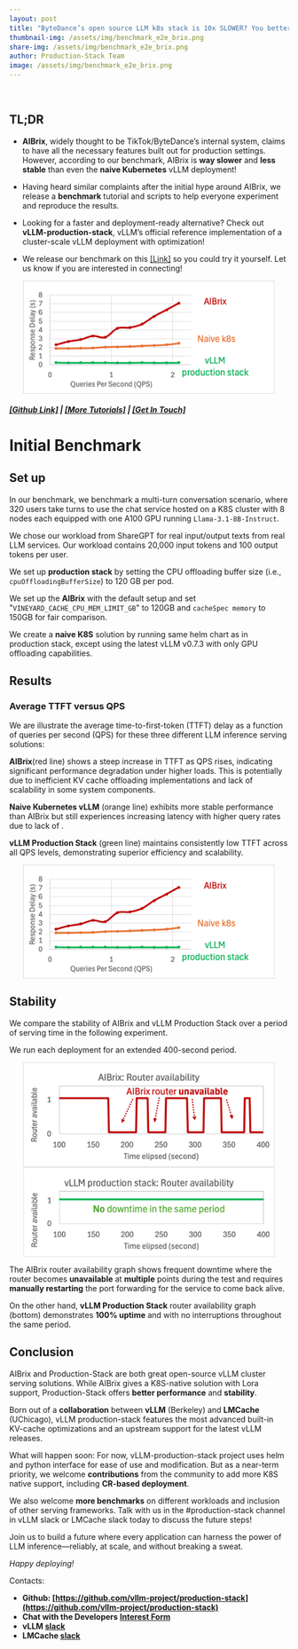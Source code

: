 ```yaml
---
layout: post
title: "ByteDance’s open source LLM k8s stack is 10x SLOWER? You better try this other solution from vLLM and LMCache Team!"
thumbnail-img: /assets/img/benchmark_e2e_brix.png
share-img: /assets/img/benchmark_e2e_brix.png
author: Production-Stack Team
image: /assets/img/benchmark_e2e_brix.png
---
```

<br>


## TL;DR
-  **AIBrix**, widely thought to be TikTok/ByteDance’s internal system, claims to have all the necessary features built out for production settings. However, according to our benchmark, AIBrix is **way slower** and **less stable** than even the **naive Kubernetes** vLLM deployment!
-  Having heard similar complaints after the initial hype around AIBrix, we release a **benchmark** tutorial and scripts to help everyone experiment and reproduce the results.
-  Looking for a faster and deployment-ready alternative? Check out **vLLM-production-stack**, vLLM’s official reference implementation of a cluster-scale vLLM deployment with optimization!

- We release our benchmark on this [[Link]]() so you could try it yourself. Let us know if you are interested in connecting!


<div align="center">
<img src="/assets/img/benchmark_e2e_brix.png" alt="Icon" style="width: 90%; vertical-align:middle;">
</div>

##### [[Github Link]](https://github.com/vllm-project/production-stack) | [[More Tutorials]](https://github.com/vllm-project/production-stack/tree/main/tutorials) | [[Get In Touch]](https://forms.gle/Jaq2UUFjgvuedRPV8)

# Initial Benchmark 

## Set up
In our benchmark, we benchmark a multi-turn conversation scenario, where 320 users take turns to use the chat service hosted on a K8S cluster with 8 nodes each equipped with one A100 GPU running ```Llama-3.1-8B-Instruct```. 

We chose our workload from ShareGPT for real input/output texts from real LLM services. Our workload contains 20,000 input tokens and 100 output tokens per user.

We set up **production stack** by setting the CPU offloading buffer size (i.e., ``cpuOffloadingBufferSize``) to 120 GB per pod.

We set up the **AIBrix** with the default setup and set "```VINEYARD_CACHE_CPU_MEM_LIMIT_GB```" to 120GB and ```cacheSpec memory``` to 150GB for fair comparison.

We create a **naive K8S** solution by running same helm chart as in production stack, except using the latest vLLM v0.7.3 with only GPU offloading capabilities.



## Results

### Average TTFT versus QPS

We are illustrate the average time-to-first-token (TTFT) delay as a function of queries per second (QPS) for these three different LLM inference serving solutions:

**AIBrix**(red line) shows a steep increase in TTFT as QPS rises, indicating significant performance degradation under higher loads. This is potentially due to inefficient KV cache offloading implementations and lack of scalability in some system components.

**Naive Kubernetes vLLM** (orange line) exhibits more stable performance than AIBrix but still experiences increasing latency with higher query rates due to lack of .

**vLLM Production Stack** (green line) maintains consistently low TTFT across all QPS levels, demonstrating superior efficiency and scalability.


<div align="center">
<img src="/assets/img/benchmark_e2e_brix.png" alt="Icon" style="width: 90%; vertical-align:middle;">
</div>



## Stability
We compare the stability of AIBrix and vLLM Production Stack over a period of serving time in the following experiment.

We run each deployment for an extended 400-second period.

<div align="center">
<img src="/assets/img/AIbrix_router_stability.png" alt="Icon" style="width: 90%; vertical-align:middle;">
</div>
<div align="center">
<img src="/assets/img/prod_stack_stability.png" alt="Icon" style="width: 90%; vertical-align:middle;">
</div>

The AIBrix router availability graph shows frequent downtime where the router becomes **unavailable** at **multiple** points during the test and requires **manually restarting** the port forwarding for the service to come back alive. 

On the other hand, **vLLM Production Stack** router availability graph (bottom) demonstrates **100% uptime** and with no interruptions throughout the same period.



## Conclusion

AIBrix and Production-Stack are both great open-source vLLM cluster serving solutions. While AIBrix gives a K8S-native solution with Lora support, Production-Stack offers **better performance** and **stability**.

Born out of a **collaboration** between **vLLM** (Berkeley) and **LMCache** (UChicago), vLLM production-stack features the most advanced built-in KV-cache optimizations and an upstream support for the latest vLLM releases.

What will happen soon: For now, vLLM-production-stack project uses helm and python interface for ease of use and modification. But as a near-term priority, we welcome **contributions** from the community to add more K8S native support, including **CR-based deployment**.

We also welcome **more benchmarks** on different workloads and inclusion of other serving frameworks. Talk with us in the #production-stack channel in vLLM slack or LMCache slack today to discuss the future steps!

Join us to build a future where every application can harness the power of LLM inference—reliably, at scale, and without breaking a sweat.

*Happy deploying!*

Contacts:
- **Github: [https://github.com/vllm-project/production-stack](https://github.com/vllm-project/production-stack)**
- **Chat with the Developers** **[Interest Form](https://forms.gle/mQfQDUXbKfp2St1z7)**
- **vLLM [slack](https://slack.vllm.ai/)**
- **LMCache [slack](https://join.slack.com/t/lmcacheworkspace/shared_invite/zt-2viziwhue-5Amprc9k5hcIdXT7XevTaQ)**
